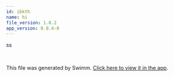 ```yaml
---
id: ibkth
name: hi
file_version: 1.0.2
app_version: 0.8.4-0
---
```


ss

<br/>

This file was generated by Swimm. [Click here to view it in the app](https://swimm-web-app.web.app/repos/Z2l0aHViJTNBJTNBdGVzdGFwMTklM0ElM0Fyb3RlbWJhcjM=/docs/ibkth).